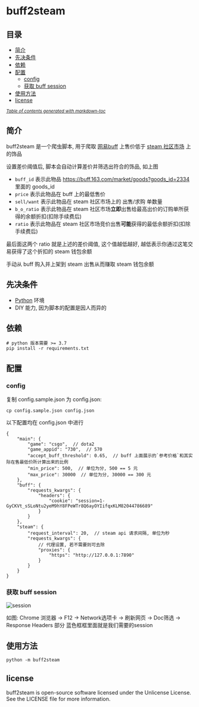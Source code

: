 # buff2steam

## 目录

- [简介](#简介)
- [先决条件](#先决条件)
- [依赖](#依赖)
- [配置](#配置)
  * [config](#config)
  * [获取 buff session](#获取-buff-session)
- [使用方法](#使用方法)
- [license](#license)

<small><i><a href='http://ecotrust-canada.github.io/markdown-toc/'>Table of contents generated with markdown-toc</a></i></small>


## 简介

buff2steam 是一个爬虫脚本, 用于爬取 [网易buff](https://buff.163.com/) 上售价低于 [steam 社区市场](https://steamcommunity.com/market/) 上的饰品

设置差价阈值后, 脚本会自动计算差价并筛选出符合的饰品, 如上图

 - `buff_id` 表示此物品 https://buff.163.com/market/goods?goods_id=2334 里面的 goods_id
 - `price` 表示此物品在 buff 上的最低售价
 - `sell/want` 表示此物品在 steam 社区市场上的 出售/求购 单数量
 - `b_o_ratio` 表示此物品在 steam 社区市场**立即**出售给最高出价的订购单所获得的余额折扣(扣除手续费后)
 - `ratio` 表示此物品在 steam 社区市场竞价出售**可能**获得的最低余额折扣(扣除手续费后)

最后面这两个 ratio 就是上述的差价阈值, 这个值越低越好, 越低表示你通过这笔交易获得了这个折扣的 steam 钱包余额

手动从 buff 购入并上架到 steam 出售从而赚取 steam 钱包余额

## 先决条件

 - [Python](https://www.python.org/) 环境
 - DIY 能力, 因为脚本的配置是因人而异的

## 依赖

```
# python 版本需要 >= 3.7
pip install -r requirements.txt
```

## 配置

### config

复制 config.sample.json 为 config.json: 

`cp config.sample.json config.json`

以下配置均在 config.json 中进行

```json5
{
    "main": {
        "game": "csgo",  // dota2
        "game_appid": "730",  // 570
        "accept_buff_threshold": 0.65,  // buff 上面展示的`参考价格`和其实际在售最低价所计算出来的比例
        "min_price": 500,  // 单位为分, 500 == 5 元
        "max_price": 30000  // 单位为分, 30000 == 300 元
    },
    "buff": {
        "requests_kwargs": {
            "headers": {
                "cookie": "session=1-GyCKVt_sSLoNtu2yeM9hY8FPeWTr8Q6ayOYIifqxKLM82044786689"
            }
        }
    },
    "steam": {
        "request_interval": 20,  // steam api 请求间隔, 单位为秒
        "requests_kwargs": {
            // 代理设置, 若不需要则可去除
            "proxies": {
                "https": "http://127.0.0.1:7890"
            }
        }
    }
}
```

### 获取 buff session

![session](https://user-images.githubusercontent.com/5501843/75434392-6ac7e480-598c-11ea-85d4-108ac2972cc1.png)

如图: Chrome 浏览器 -> F12 -> Network选项卡 -> 刷新网页 -> Doc筛选 -> Response Headers 部分
蓝色框框里面就是我们需要的session

## 使用方法

```
python -m buff2steam
```

## license

buff2steam is open-source software licensed under the Unlicense License. See the LICENSE file for more information.
